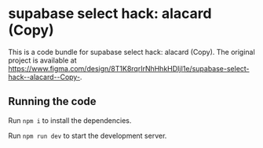 
  # supabase select hack: alacard (Copy)

  This is a code bundle for supabase select hack: alacard (Copy). The original project is available at https://www.figma.com/design/8T1K8rqrIrNhHhkHDIjI1e/supabase-select-hack--alacard--Copy-.

  ## Running the code

  Run `npm i` to install the dependencies.

  Run `npm run dev` to start the development server.
  